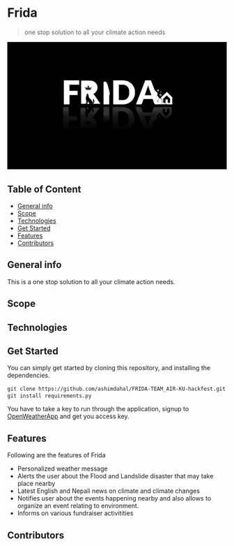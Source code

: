 # Frida
> one stop solution to all your climate action needs

![Cover_Page](/images/Frida_Cover.png)

## Table of Content
* [General info](#general-info)
* [Scope](#scope:problem-it-solves)
* [Technologies](#technology)
* [Get Started](#get-started)
* [Features](#features)
* [Contributors](#contributors)

## General info
This is a one stop solution to all your climate action needs.

## Scope

## Technologies

## Get Started
You can simply get started by cloning this repository, and installing the dependencies.
```
git clone https://github.com/ashimdahal/FRIDA-TEAM_AIR-KU-hackfest.git
git install requirements.py
```
You have to take a key to run through the application, signup to [OpenWeatherApp](https://home.openweathermap.org/users/sign_up) and get you access key.


## Features
Following are the features of Frida
* Personalized weather message
* Alerts the user about the Flood and Landslide disaster that may take place nearby
* Latest English and Nepali news on climate and climate changes
* Notifies user about the events happening nearby and also allows to organize an event relating to environment.
* Informs on various fundraiser activitities

## Contributors
